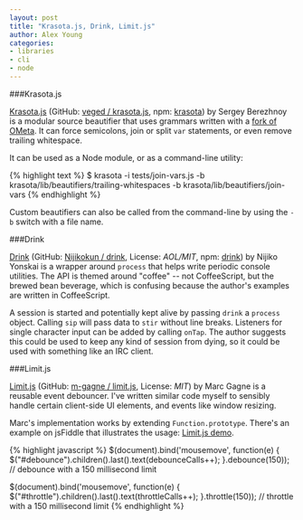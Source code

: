 ```yaml
---
layout: post
title: "Krasota.js, Drink, Limit.js"
author: Alex Young
categories: 
- libraries
- cli
- node
---
```


###Krasota.js

[Krasota.js](http://veged.github.com/krasota.js/) (GitHub: [veged / krasota.js](https://github.com/veged/krasota.js), npm: [krasota](http://npmjs.org/package/krasota)) by Sergey Berezhnoy is a modular source beautifier that uses grammars written with a [fork of OMeta](https://github.com/veged/ometa-js/).  It can force semicolons, join or split `var` statements, or even remove trailing whitespace.

It can be used as a Node module, or as a command-line utility:

{% highlight text %}
$ krasota -i tests/join-vars.js -b krasota/lib/beautifiers/trailing-whitespaces -b krasota/lib/beautifiers/join-vars
{% endhighlight %}

Custom beautifiers can also be called from the command-line by using the `-b` switch with a file name.

###Drink

[Drink](http://nijikokun.github.com/drink/) (GitHub: [Nijikokun / drink](https://github.com/Nijikokun/drink), License: _AOL/MIT_, npm: [drink](http://npmjs.org/package/drink)) by Nijiko Yonskai is a wrapper around `process` that helps write periodic console utilities.  The API is themed around "coffee" -- not CoffeeScript, but the brewed bean beverage, which is confusing because the author's examples are written in CoffeeScript.

A session is started and potentially kept alive by passing `drink` a `process` object.  Calling `sip` will pass data to `stir` without line breaks.  Listeners for single character input can be added by calling `onTap`.  The author suggests this could be used to keep any kind of session from dying, so it could be used with something like an IRC client.

###Limit.js

[Limit.js](http://limit.gotsomething.com/) (GitHub: [m-gagne / limit.js](https://github.com/m-gagne/limit.js), License: _MIT_) by Marc Gagne is a reusable event debouncer.  I've written similar code myself to sensibly handle certain client-side UI elements, and events like window resizing.

Marc's implementation works by extending `Function.prototype`.  There's an example on jsFiddle that illustrates the usage: [Limit.js demo](http://jsfiddle.net/zR5jV/1/).

{% highlight javascript %}
$(document).bind('mousemove', function(e) {
    $("#debounce").children().last().text(debounceCalls++);
}.debounce(150)); // debounce with a 150 millisecond limit

$(document).bind('mousemove', function(e) {
    $("#throttle").children().last().text(throttleCalls++);
}.throttle(150)); // throttle with a 150 millisecond limit
{% endhighlight %}
